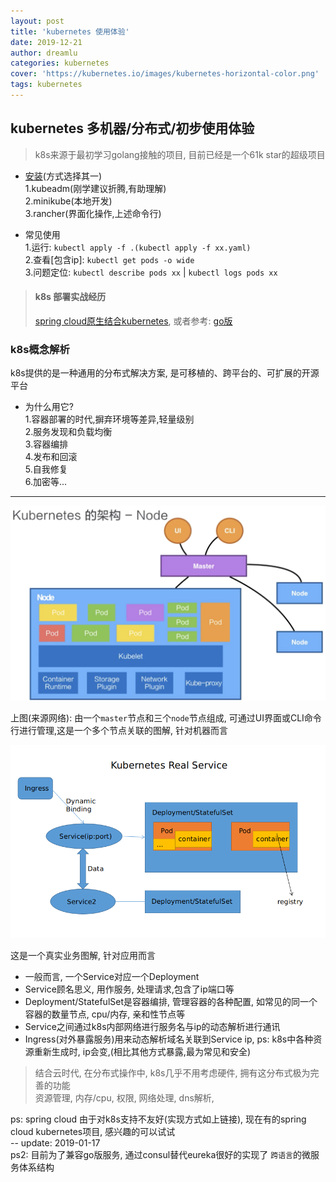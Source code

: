 ```yaml
---
layout: post
title: 'kubernetes 使用体验'
date: 2019-12-21
author: dreamlu
categories: kubernetes
cover: 'https://kubernetes.io/images/kubernetes-horizontal-color.png'
tags: kubernetes
---
```


## kubernetes 多机器/分布式/初步使用体验
> k8s来源于最初学习golang接触的项目, 目前已经是一个61k star的超级项目

- [安装](https://github.com/dreamlu/shell/tree/master/docker/k8s/install)(方式选择其一)  
1.kubeadm(刚学建议折腾,有助理解)  
2.minikube(本地开发)  
3.rancher(界面化操作,上述命令行)  

- 常见使用  
1.运行: `kubectl apply -f .(kubectl apply -f xx.yaml)`  
2.查看[包含ip]: `kubectl get pods -o wide`  
3.问题定位: `kubectl describe pods xx` | `kubectl logs pods xx`  

> #### k8s 部署实战经历  
> [spring cloud原生结合kubernetes](https://github.com/dreamlu/shell/tree/master/docker/k8s/spring-cloud), 或者参考: [go版](https://github.com/dreamlu/shell/tree/master/docker/k8s/go)  

### k8s概念解析  
k8s提供的是一种通用的分布式解决方案, 是可移植的、跨平台的、可扩展的开源平台

- 为什么用它?  
1.容器部署的时代,摒弃环境等差异,轻量级别  
2.服务发现和负载均衡  
3.容器编排  
4.发布和回滚  
5.自我修复  
6.加密等...  
---

![摘取自网络](../assets/img/post/k8s_1.png)  

上图(来源网络): 由一个`master`节点和三个`node`节点组成, 可通过UI界面或CLI命令行进行管理,这是一个多个节点关联的图解, 针对机器而言  

![k8s业务图解](../assets/img/post/k8s_2.png)  

这是一个真实业务图解, 针对应用而言  

+ 一般而言, 一个Service对应一个Deployment  
+ Service顾名思义, 用作服务, 处理请求,包含了ip端口等  
+ Deployment/StatefulSet是容器编排, 管理容器的各种配置, 如常见的同一个容器的数量节点, cpu/内存, 亲和性节点等  
+ Service之间通过k8s内部网络进行服务名与ip的动态解析进行通讯  
+ Ingress(对外暴露服务)用来动态解析域名关联到Service ip, ps: k8s中各种资源重新生成时, ip会变,(相比其他方式暴露,最为常见和安全)  

> 结合云时代, 在分布式操作中, k8s几乎不用考虑硬件, 拥有这分布式极为完善的功能  
> 资源管理, 内存/cpu, 权限, 网络处理, dns解析, 

ps: spring cloud 由于对k8s支持不友好(实现方式如上链接), 现在有的spring cloud kubernetes项目, 感兴趣的可以试试  
-- update: 2019-01-17  
ps2: 目前为了兼容go版服务, 通过consul替代eureka很好的实现了 `跨语言`的微服务体系结构
